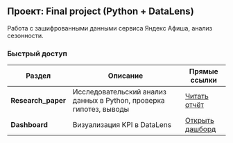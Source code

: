 ## Проект: Final project (Python + DataLens)

Работа с зашифрованными данными сервиса Яндекс Афиша, анализ сезонности.

### Быстрый доступ

| Раздел                   | Описание                                     | Прямые ссылки |
|--------------------------|----------------------------------------------|---------------|
| **Research_paper**       | Исследовательский анализ данных в Python, проверка гипотез, выводы  | [Читать отчёт](https://github.com/vavarina/yandex_projects/blob/main/Final%20project/Research_paper.ipynb) |
| **Dashboard**            | Визуализация KPI в DataLens  | [Открыть дашборд](https://datalens.yandex/p8h8yuonftlib) |
